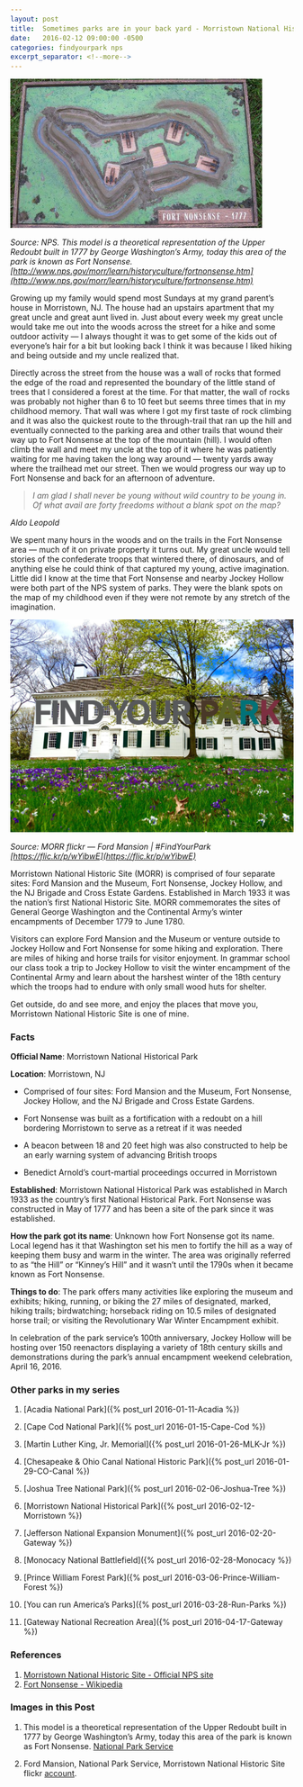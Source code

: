 ```yaml
---
layout: post
title:  Sometimes parks are in your back yard - Morristown National Historic Park
date:   2016-02-12 09:00:00 -0500
categories: findyourpark nps
excerpt_separator: <!--more-->
---
```


![Fort Nonsense](/img/2016-02-12-Fort-Nonsense.jpg)

<cite> Source: NPS. This model is a theoretical representation of the Upper Redoubt built in 1777 by George Washington’s Army, today this area of the park is known as Fort Nonsense. [http://www.nps.gov/morr/learn/historyculture/fortnonsense.htm](http://www.nps.gov/morr/learn/historyculture/fortnonsense.htm)</cite>

Growing up my family would spend most Sundays at my grand parent’s house in Morristown, NJ. The house had an upstairs apartment that my great uncle and great aunt lived in. Just about every week my great uncle would take me out into the woods across the street for a hike and some outdoor activity — I always thought it was to get some of the kids out of everyone’s hair for a bit but looking back I think it was because I liked hiking and being outside and my uncle realized that.

<!--more-->

Directly across the street from the house was a wall of rocks that formed the edge of the road and represented the boundary of the little stand of trees that I considered a forest at the time. For that matter, the wall of rocks was probably not higher than 6 to 10 feet but seems three times that in my childhood memory. That wall was where I got my first taste of rock climbing and it was also the quickest route to the through-trail that ran up the hill and eventually connected to the parking area and other trails that wound their way up to Fort Nonsense at the top of the mountain (hill). I would often climb the wall and meet my uncle at the top of it where he was patiently waiting for me having taken the long way around — twenty yards away where the trailhead met our street. Then we would progress our way up to Fort Nonsense and back for an afternoon of adventure.

> _I am glad I shall never be young without wild country to be young in. Of what avail are forty freedoms without a blank spot on the map?_

<cite>Aldo Leopold</cite>

We spent many hours in the woods and on the trails in the Fort Nonsense area — much of it on private property it turns out. My great uncle would tell stories of the confederate troops that wintered there, of dinosaurs, and of anything else he could think of that captured my young, active imagination. Little did I know at the time that Fort Nonsense and nearby Jockey Hollow were both part of the NPS system of parks. They were the blank spots on the map of my childhood even if they were not remote by any stretch of the imagination.

![](/img/2016-02-12-Find-Your-Park.jpg)

<cite>Source: MORR flickr — Ford Mansion | #FindYourPark [https://flic.kr/p/wYibwE](https://flic.kr/p/wYibwE)</cite>

Morristown National Historic Site (MORR) is comprised of four separate sites: Ford Mansion and the Museum, Fort Nonsense, Jockey Hollow, and the NJ Brigade and Cross Estate Gardens. Established in March 1933 it was the nation’s first National Historic Site. MORR commemorates the sites of General George Washington and the Continental Army’s winter encampments of December 1779 to June 1780.

Visitors can explore Ford Mansion and the Museum or venture outside to Jockey Hollow and Fort Nonsense for some hiking and exploration. There are miles of hiking and horse trails for visitor enjoyment. In grammar school our class took a trip to Jockey Hollow to visit the winter encampment of the Continental Army and learn about the harshest winter of the 18th century which the troops had to endure with only small wood huts for shelter.

Get outside, do and see more, and enjoy the places that move you, Morristown National Historic Site is one of mine.

### Facts

**Official Name**: Morristown National Historical Park

**Location**: Morristown, NJ

- Comprised of four sites: Ford Mansion and the Museum, Fort Nonsense, Jockey Hollow, and the NJ Brigade and Cross Estate Gardens.

- Fort Nonsense was built as a fortification with a redoubt on a hill bordering Morristown to serve as a retreat if it was needed

- A beacon between 18 and 20 feet high was also constructed to help be an early warning system of advancing British troops

- Benedict Arnold’s court-martial proceedings occurred in Morristown

**Established**: Morristown National Historical Park was established in March 1933 as the country’s first National Historical Park. Fort Nonsense was constructed in May of 1777 and has been a site of the park since it was established.

**How the park got its name**: Unknown how Fort Nonsense got its name. Local legend has it that Washington set his men to fortify the hill as a way of keeping them busy and warm in the winter. The area was originally referred to as “the Hill” or “Kinney’s Hill” and it wasn’t until the 1790s when it became known as Fort Nonsense.

**Things to do**: The park offers many activities like exploring the museum and exhibits; hiking, running, or biking the 27 miles of designated, marked, hiking trails; birdwatching; horseback riding on 10.5 miles of designated horse trail; or visiting the Revolutionary War Winter Encampment exhibit.

In celebration of the park service’s 100th anniversary, Jockey Hollow will be hosting over 150 reenactors displaying a variety of 18th century skills and demonstrations during the park’s annual encampment weekend celebration, April 16, 2016.



### Other parks in my series

1. [Acadia National Park]({% post_url 2016-01-11-Acadia %})

2. [Cape Cod National Park]({% post_url 2016-01-15-Cape-Cod %})

3. [Martin Luther King, Jr. Memorial]({% post_url 2016-01-26-MLK-Jr %})

4. [Chesapeake & Ohio Canal National Historic Park]({% post_url 2016-01-29-CO-Canal %})

5. [Joshua Tree National Park]({% post_url 2016-02-06-Joshua-Tree %})

6. [Morristown National Historical Park]({% post_url 2016-02-12-Morristown %})

7. [Jefferson National Expansion Monument]({% post_url 2016-02-20-Gateway %})

8. [Monocacy National Battlefield]({% post_url 2016-02-28-Monocacy %})

9. [Prince William Forest Park]({% post_url 2016-03-06-Prince-William-Forest %})
10. [You can run America’s Parks]({% post_url 2016-03-28-Run-Parks %})

11. [Gateway National Recreation Area]({% post_url 2016-04-17-Gateway %})


### References

1. [Morristown National Historic Site - Official NPS site](http://www.nps.gov/morr/index.htm)
2. [Fort Nonsense - Wikipedia](https://en.wikipedia.org/wiki/Fort_Nonsense_(Morristown,_New_Jersey))


### Images in this Post

1. This model is a theoretical representation of the Upper Redoubt built in 1777 by George Washington’s Army, today this area of the park is known as Fort Nonsense. [National Park Service](http://www.nps.gov/morr/learn/historyculture/fortnonsense.htm)

2. Ford Mansion, National Park Service, Morristown National Historic Site flickr [account](https://www.flickr.com/photos/morristownnps/).
